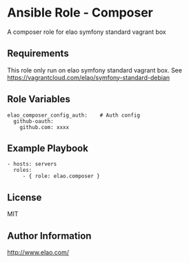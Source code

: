 Ansible Role - Composer
=========================

A composer role for elao symfony standard vagrant box


Requirements
------------

This role only run on elao symfony standard vagrant box. See https://vagrantcloud.com/elao/symfony-standard-debian


Role Variables
--------------

    elao_composer_config_auth:    # Auth config
      github-oauth:
        github.com: xxxx


Example Playbook
----------------

    - hosts: servers
      roles:
         - { role: elao.composer }


License
-------

MIT


Author Information
------------------

http://www.elao.com/

